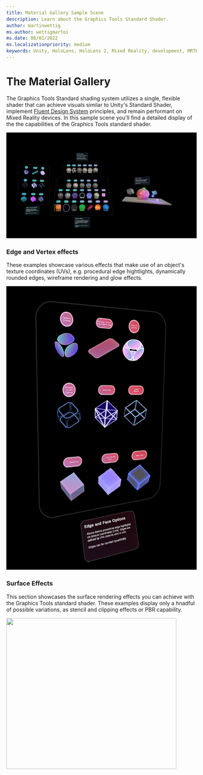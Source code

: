 ```yaml
---
title: Material Gallery Sample Scene
description: Learn about the Graphics Tools Standard Shader.
author: martinwettig
ms.author: wettigmartoi
ms.date: 06/01/2022
ms.localizationpriority: medium
keywords: Unity, HoloLens, HoloLens 2, Mixed Reality, development, MRTK, Graphics Tools, MRGT, MR Graphics Tools, Standard Shader, Animation
---
```


# The Material Gallery

The Graphics Tools Standard shading system utilizes a single, flexible shader that can achieve visuals similar to Unity's Standard Shader, implement [Fluent Design System](https://www.microsoft.com/design/fluent/) principles, and remain performant on Mixed Reality devices.
In this sample scene you'll find a detailed display of the the capabilities of the Graphics Tools standard shader.

![Standard Shader sample scene](images/materialGallery_01.JPG)

### Edge and Vertex effects

These examples showcase various effects that make use of an object's texture coordinates (UVs), e.g. procedural edge hightlights, dynamically rounded edges, wireframe rendering and glow effects.

![Standard Shader sample scene](images/edge_vertex_effects_01.jpg)

### Surface Effects

This section showcases the surface rendering effects you can achieve with the Graphics Tools standard shader.
These examples display only a hnadful of possible variations, as stencil and clipping effects or PBR capability.

<img src="images/materialGallery_sample_01.gif" width="450" height="400">









